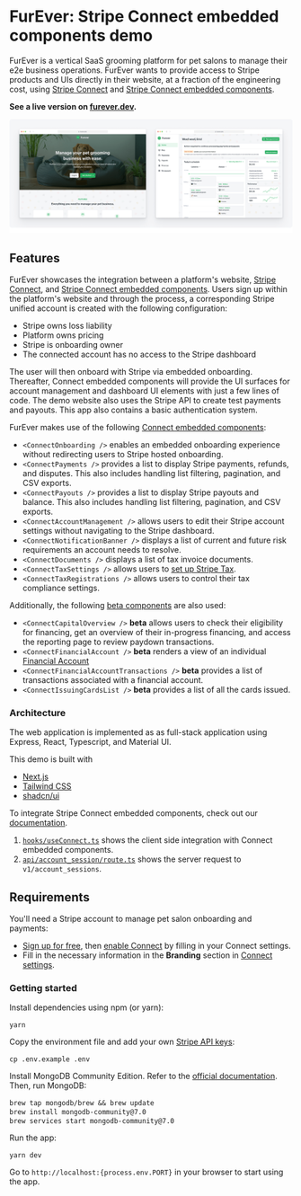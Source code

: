 # FurEver: Stripe Connect embedded components demo

FurEver is a vertical SaaS grooming platform for pet salons to manage their e2e business operations. FurEver wants to provide access to Stripe products and UIs directly in their website, at a fraction of the engineering cost, using [Stripe Connect](https://stripe.com/connect) and [Stripe Connect embedded components](https://docs.stripe.com/connect/get-started-connect-embedded-components).

**See a live version on [furever.dev](https://furever.dev).**

<img src="public/cover.png">

## Features

FurEver showcases the integration between a platform's website, [Stripe Connect](https://stripe.com/connect), and [Stripe Connect embedded components](https://docs.stripe.com/connect/get-started-connect-embedded-components). Users sign up within the platform's website and through the process, a corresponding Stripe unified account is created with the following configuration:

- Stripe owns loss liability
- Platform owns pricing
- Stripe is onboarding owner
- The connected account has no access to the Stripe dashboard

The user will then onboard with Stripe via embedded onboarding. Thereafter, Connect embedded components will provide the UI surfaces for account management and dashboard UI elements with just a few lines of code. The demo website also uses the Stripe API to create test payments and payouts. This app also contains a basic authentication system.

FurEver makes use of the following [Connect embedded components](https://docs.stripe.com/connect/supported-embedded-components):

- `<ConnectOnboarding />` enables an embedded onboarding experience without redirecting users to Stripe hosted onboarding.
- `<ConnectPayments />` provides a list to display Stripe payments, refunds, and disputes. This also includes handling list filtering, pagination, and CSV exports.
- `<ConnectPayouts />` provides a list to display Stripe payouts and balance. This also includes handling list filtering, pagination, and CSV exports.
- `<ConnectAccountManagement />` allows users to edit their Stripe account settings without navigating to the Stripe dashboard.
- `<ConnectNotificationBanner />` displays a list of current and future risk requirements an account needs to resolve.
- `<ConnectDocuments />` displays a list of tax invoice documents.
- `<ConnectTaxSettings />` allows users to [set up Stripe Tax](https://docs.stripe.com/tax/set-up).
- `<ConnectTaxRegistrations />` allows users to control their tax compliance settings.

Additionally, the following [beta components](https://docs.stripe.com/connect/supported-embedded-components#beta-components) are also used:

- `<ConnectCapitalOverview />` **beta** allows users to check their eligibility for financing, get an overview of their in-progress financing, and access the reporting page to review paydown transactions.
- `<ConnectFinancialAccount />` **beta** renders a view of an individual [Financial Account](https://docs.stripe.com/api/treasury/financial_accounts)
- `<ConnectFinancialAccountTransactions />` **beta** provides a list of transactions associated with a financial account.
- `<ConnectIssuingCardsList />` **beta** provides a list of all the cards issued.

### Architecture

The web application is implemented as as full-stack application using Express, React, Typescript, and Material UI.

This demo is built with

- [Next.js](https://nextjs.org/)
- [Tailwind CSS](https://tailwindcss.com/)
- [shadcn/ui](https://ui.shadcn.com/)

To integrate Stripe Connect embedded components, check out our [documentation](https://docs.stripe.com/connect/get-started-connect-embedded-components).

1. [`hooks/useConnect.ts`](client/hooks/Connect.tsx) shows the client side integration with Connect embedded components.
2. [`api/account_session/route.ts`](server/routes/stripe.ts) shows the server request to `v1/account_sessions`.

## Requirements

You'll need a Stripe account to manage pet salon onboarding and payments:

- [Sign up for free](https://dashboard.stripe.com/register), then [enable Connect](https://dashboard.stripe.com/account/applications/settings) by filling in your Connect settings.
- Fill in the necessary information in the **Branding** section in [Connect settings](https://dashboard.stripe.com/test/settings/connect).

### Getting started

Install dependencies using npm (or yarn):

```
yarn
```

Copy the environment file and add your own [Stripe API keys](https://dashboard.stripe.com/account/apikeys):

```
cp .env.example .env
```

Install MongoDB Community Edition. Refer to the [official documentation](https://www.mongodb.com/docs/manual/tutorial/install-mongodb-on-os-x/). Then, run MongoDB:

```
brew tap mongodb/brew && brew update
brew install mongodb-community@7.0
brew services start mongodb-community@7.0
```

Run the app:

```
yarn dev
```

Go to `http://localhost:{process.env.PORT}` in your browser to start using the app.

